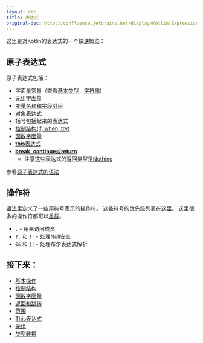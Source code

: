 ```yaml
---
layout: doc
title: 表达式
original-doc: http://confluence.jetbrains.net/display/Kotlin/Expressions
---
```



这里是对Kotlin的表达式的一个快速概览：

## 原子表达式

原子表达式包括：

* 字面量常量（查看[基本类型](posts/basic-types)，[字符串](posts/strings))
* [元组字面量](posts/tuples)
* [变量名称和字段引用](posts/properties-and-fields)
* [对象表达式](posts/object-expressions)
* 括号包括起来的表达式
* [控制结构(if, when, try)](posts/control-structures)
* [函数字面量](posts/function-literals)
* [**this**表达式](posts/this-expression)
* [**break**, **continue**或**return**](posts/returns-and-jumps)
  * 注意这些表达式的返回类型是[Nothing](posts/returns-and-jumps#nothing)

参看[原子表达式的语法](posts/grammar#atomic-expression)

## 操作符

[语法](posts/grammar#expressions)里定义了一些用符号表示的操作符。
这些符号的优先级列表在[这里](posts/grammer#precedence)。
这里很多的操作符都可以[重载](posts/operator-overloading)。

* `.` - 用来访问成员 <!--abc-->
* `?.` 和 `?:` - 处理[Null安全](posts/null-safety) <!--abc-->
* `&&` 和 `||` - 处理布尔表达式解析 <!--abc-->

## 接下来：

* [基本操作](posts/basic-operations)
* [控制结构](posts/control-structures)
* [函数字面量](posts/function-literals)
* [返回和跳转](posts/returns-and-jumps)
* [范围](posts/ranges)
* [This表达式](posts/this-expression)
* [元组](posts/tuples)
* [类型转换](posts/type-casts)

